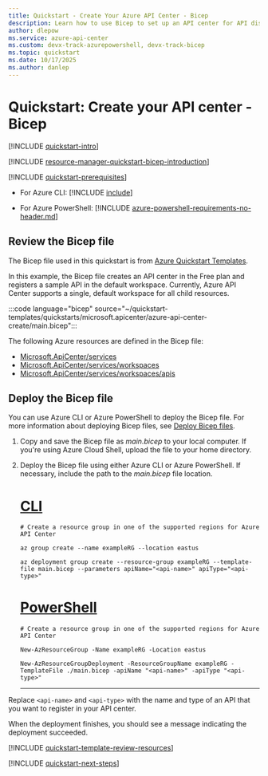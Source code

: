 ```yaml
---
title: Quickstart - Create Your Azure API Center - Bicep
description: Learn how to use Bicep to set up an API center for API discovery, reuse, and governance. 
author: dlepow
ms.service: azure-api-center
ms.custom: devx-track-azurepowershell, devx-track-bicep
ms.topic: quickstart
ms.date: 10/17/2025
ms.author: danlep 
---
```


# Quickstart: Create your API center - Bicep

[!INCLUDE [quickstart-intro](includes/quickstart-intro.md)]

[!INCLUDE [resource-manager-quickstart-bicep-introduction](~/reusable-content/ce-skilling/azure/includes/resource-manager-quickstart-bicep-introduction.md)]

[!INCLUDE [quickstart-prerequisites](includes/quickstart-prerequisites.md)]

* For Azure CLI:
    [!INCLUDE [include](~/reusable-content/azure-cli/azure-cli-prepare-your-environment-no-header.md)]

* For Azure PowerShell: 
    [!INCLUDE [azure-powershell-requirements-no-header.md](~/reusable-content/ce-skilling/azure/includes/azure-powershell-requirements-no-header.md)]

## Review the Bicep file

The Bicep file used in this quickstart is from
[Azure Quickstart Templates](/samples/azure/azure-quickstart-templates/azure-api-center-create/).

In this example, the Bicep file creates an API center in the Free plan and registers a sample API in the default workspace. Currently, Azure API Center supports a single, default workspace for all child resources.

:::code language="bicep" source="~/quickstart-templates/quickstarts/microsoft.apicenter/azure-api-center-create/main.bicep":::

The following Azure resources are defined in the Bicep file:

* [Microsoft.ApiCenter/services](/azure/templates/microsoft.apicenter/services)
* [Microsoft.ApiCenter/services/workspaces](/azure/templates/microsoft.apicenter/services/workspaces)
* [Microsoft.ApiCenter/services/workspaces/apis](/azure/templates/microsoft.apicenter/services/workspaces/apis)

## Deploy the Bicep file

You can use Azure CLI or Azure PowerShell to deploy the Bicep file. For more information about deploying Bicep files, see [Deploy Bicep files](../azure-resource-manager/bicep/deploy-cli.md).

1. Copy and save the Bicep file as *main.bicep* to your local computer. If you're using Azure Cloud Shell, upload the file to your home directory.

1. Deploy the Bicep file using either Azure CLI or Azure PowerShell. If necessary, include the path to the *main.bicep* file location.

    # [CLI](#tab/CLI)

    ```azurecli
    # Create a resource group in one of the supported regions for Azure API Center
    
    az group create --name exampleRG --location eastus

    az deployment group create --resource-group exampleRG --template-file main.bicep --parameters apiName="<api-name>" apiType="<api-type>" 
    ```

    # [PowerShell](#tab/PowerShell)

    ```azurepowershell
    # Create a resource group in one of the supported regions for Azure API Center

    New-AzResourceGroup -Name exampleRG -Location eastus

    New-AzResourceGroupDeployment -ResourceGroupName exampleRG -TemplateFile ./main.bicep -apiName "<api-name>" -apiType "<api-type>"
    ```

    ---

Replace `<api-name>` and `<api-type>` with the name and type of an API that you want to register in your API center.

When the deployment finishes, you should see a message indicating the deployment succeeded.

[!INCLUDE [quickstart-template-review-resources](includes/quickstart-template-review-resources.md)]

[!INCLUDE [quickstart-next-steps](includes/quickstart-next-steps.md)]
